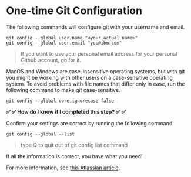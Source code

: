 # One-time Git Configuration

The following commands will configure git with your username and email.

```shell
git config --global user.name "<your actual name>"
git config --global user.email "you@ibm.com"
```

> If you want to use your personal email address for your personal Github account, go for it.

MacOS and Windows are case-insensitive operating systems, but with git you might be working with other users on a case-sensitive operating system. To avoid problems with file names that differ only in case, run the following command to make git case-sensitive.

```shell
git config --global core.ignorecase false
```

**✅ ✅ How do I know if I completed this step? ✅ ✅**

Confirm your settings are correct by running the following command:

```shell
git config --global --list
```

> type Q to quit out of git config list command

If all the information is correct, you have what you need!

For more information, see [this Atlassian article](https://support.atlassian.com/bitbucket-cloud/docs/configure-your-dvcs-username-for-commits/).
